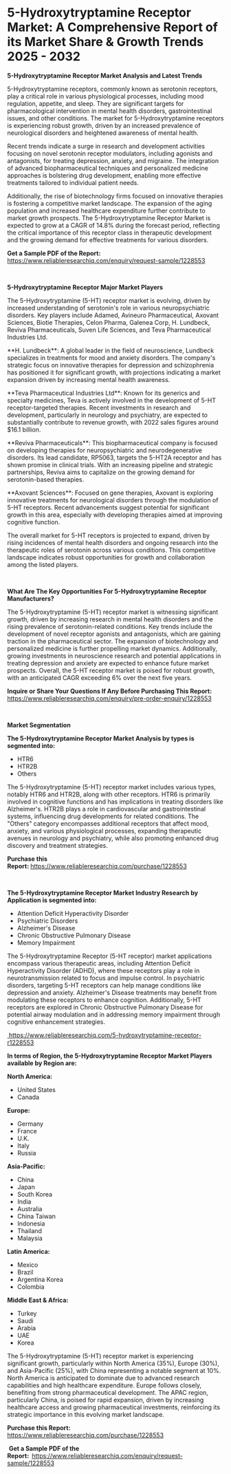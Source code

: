 <p><h1>5-Hydroxytryptamine Receptor Market: A Comprehensive Report of its Market Share & Growth Trends 2025 - 2032</h1></p><p><strong>5-Hydroxytryptamine Receptor Market Analysis and Latest Trends</strong></p>
<p><p>5-Hydroxytryptamine receptors, commonly known as serotonin receptors, play a critical role in various physiological processes, including mood regulation, appetite, and sleep. They are significant targets for pharmacological intervention in mental health disorders, gastrointestinal issues, and other conditions. The market for 5-Hydroxytryptamine receptors is experiencing robust growth, driven by an increased prevalence of neurological disorders and heightened awareness of mental health.</p><p>Recent trends indicate a surge in research and development activities focusing on novel serotonin receptor modulators, including agonists and antagonists, for treating depression, anxiety, and migraine. The integration of advanced biopharmaceutical techniques and personalized medicine approaches is bolstering drug development, enabling more effective treatments tailored to individual patient needs. </p><p>Additionally, the rise of biotechnology firms focused on innovative therapies is fostering a competitive market landscape. The expansion of the aging population and increased healthcare expenditure further contribute to market growth prospects. The 5-Hydroxytryptamine Receptor Market is expected to grow at a CAGR of 14.8% during the forecast period, reflecting the critical importance of this receptor class in therapeutic development and the growing demand for effective treatments for various disorders.</p></p>
<p><strong>Get a Sample PDF of the Report:&nbsp;</strong> <a href="https://www.reliableresearchiq.com/enquiry/request-sample/1228553?utm_campaign=3593&utm_medium=2&utm_source=Github&utm_content=ia&utm_term=19042025&utm_id=5-hydroxytryptamine-receptor">https://www.reliableresearchiq.com/enquiry/request-sample/1228553</a></p>
<p>&nbsp;</p>
<p><strong>5-Hydroxytryptamine Receptor Major Market Players</strong></p>
<p><p>The 5-Hydroxytryptamine (5-HT) receptor market is evolving, driven by increased understanding of serotonin's role in various neuropsychiatric disorders. Key players include Adamed, Avineuro Pharmaceutical, Axovant Sciences, Biotie Therapies, Celon Pharma, Galenea Corp, H. Lundbeck, Reviva Pharmaceuticals, Suven Life Sciences, and Teva Pharmaceutical Industries Ltd.</p><p>**H. Lundbeck**: A global leader in the field of neuroscience, Lundbeck specializes in treatments for mood and anxiety disorders. The company's strategic focus on innovative therapies for depression and schizophrenia has positioned it for significant growth, with projections indicating a market expansion driven by increasing mental health awareness.</p><p>**Teva Pharmaceutical Industries Ltd**: Known for its generics and specialty medicines, Teva is actively involved in the development of 5-HT receptor-targeted therapies. Recent investments in research and development, particularly in neurology and psychiatry, are expected to substantially contribute to revenue growth, with 2022 sales figures around $16.1 billion.</p><p>**Reviva Pharmaceuticals**: This biopharmaceutical company is focused on developing therapies for neuropsychiatric and neurodegenerative disorders. Its lead candidate, RP5063, targets the 5-HT2A receptor and has shown promise in clinical trials. With an increasing pipeline and strategic partnerships, Reviva aims to capitalize on the growing demand for serotonin-based therapies.</p><p>**Axovant Sciences**: Focused on gene therapies, Axovant is exploring innovative treatments for neurological disorders through the modulation of 5-HT receptors. Recent advancements suggest potential for significant growth in this area, especially with developing therapies aimed at improving cognitive function.</p><p>The overall market for 5-HT receptors is projected to expand, driven by rising incidences of mental health disorders and ongoing research into the therapeutic roles of serotonin across various conditions. This competitive landscape indicates robust opportunities for growth and collaboration among the listed players.</p></p>
<p>&nbsp;</p>
<p><strong>What Are The Key Opportunities For 5-Hydroxytryptamine Receptor Manufacturers?</strong></p>
<p><p>The 5-Hydroxytryptamine (5-HT) receptor market is witnessing significant growth, driven by increasing research in mental health disorders and the rising prevalence of serotonin-related conditions. Key trends include the development of novel receptor agonists and antagonists, which are gaining traction in the pharmaceutical sector. The expansion of biotechnology and personalized medicine is further propelling market dynamics. Additionally, growing investments in neuroscience research and potential applications in treating depression and anxiety are expected to enhance future market prospects. Overall, the 5-HT receptor market is poised for robust growth, with an anticipated CAGR exceeding 6% over the next five years.</p></p>
<p><strong>Inquire or Share Your Questions If Any Before Purchasing This Report:</strong> <a href="https://www.reliableresearchiq.com/enquiry/pre-order-enquiry/1228553?utm_campaign=3593&utm_medium=2&utm_source=Github&utm_content=ia&utm_term=19042025&utm_id=5-hydroxytryptamine-receptor">https://www.reliableresearchiq.com/enquiry/pre-order-enquiry/1228553</a></p>
<p>&nbsp;</p>
<p><strong>Market Segmentation</strong></p>
<p><strong>The 5-Hydroxytryptamine Receptor Market Analysis by types is segmented into:</strong></p>
<p><ul><li>HTR6</li><li>HTR2B</li><li>Others</li></ul></p>
<p><p>The 5-Hydroxytryptamine (5-HT) receptor market includes various types, notably HTR6 and HTR2B, along with other receptors. HTR6 is primarily involved in cognitive functions and has implications in treating disorders like Alzheimer's. HTR2B plays a role in cardiovascular and gastrointestinal systems, influencing drug developments for related conditions. The "Others" category encompasses additional receptors that affect mood, anxiety, and various physiological processes, expanding therapeutic avenues in neurology and psychiatry, while also promoting enhanced drug discovery and treatment strategies.</p></p>
<p><strong>Purchase this Report:&nbsp;</strong><a href="https://www.reliableresearchiq.com/purchase/1228553?utm_campaign=3593&utm_medium=2&utm_source=Github&utm_content=ia&utm_term=19042025&utm_id=5-hydroxytryptamine-receptor">https://www.reliableresearchiq.com/purchase/1228553</a></p>
<p>&nbsp;</p>
<p><strong>The 5-Hydroxytryptamine Receptor Market Industry Research by Application is segmented into:</strong></p>
<p><ul><li>Attention Deficit Hyperactivity Disorder</li><li>Psychiatric Disorders</li><li>Alzheimer's Disease</li><li>Chronic Obstructive Pulmonary Disease</li><li>Memory Impairment</li></ul></p>
<p><p>The 5-Hydroxytryptamine Receptor (5-HT receptor) market applications encompass various therapeutic areas, including Attention Deficit Hyperactivity Disorder (ADHD), where these receptors play a role in neurotransmission related to focus and impulse control. In psychiatric disorders, targeting 5-HT receptors can help manage conditions like depression and anxiety. Alzheimer's Disease treatments may benefit from modulating these receptors to enhance cognition. Additionally, 5-HT receptors are explored in Chronic Obstructive Pulmonary Disease for potential airway modulation and in addressing memory impairment through cognitive enhancement strategies.</p></p>
<p><a href="https://www.reliableresearchiq.com/5-hydroxytryptamine-receptor-r1228553?utm_campaign=3593&utm_medium=2&utm_source=Github&utm_content=ia&utm_term=19042025&utm_id=5-hydroxytryptamine-receptor">&nbsp;https://www.reliableresearchiq.com/5-hydroxytryptamine-receptor-r1228553</a></p>
<p><strong>In terms of Region, the 5-Hydroxytryptamine Receptor Market Players available by Region are:</strong></p>
<p>
    <p> <strong> North America: </strong>
        <ul>
            <li>United States</li>
            <li>Canada</li>
        </ul>
        </p> 
    <p> <strong> Europe: </strong>
        <ul>
            <li>Germany</li>
            <li>France</li>
            <li>U.K.</li>
            <li>Italy</li>
            <li>Russia</li>
        </ul>
        </p> 
    <p> <strong> Asia-Pacific: </strong>
        <ul>
            <li>China</li>
            <li>Japan</li>
            <li>South Korea</li>
            <li>India</li>
            <li>Australia</li>
            <li>China Taiwan</li>
            <li>Indonesia</li>
            <li>Thailand</li>
            <li>Malaysia</li>
        </ul>
        </p> 
    <p> <strong> Latin America: </strong>
        <ul>
            <li>Mexico</li>
            <li>Brazil</li>
            <li>Argentina Korea</li>
            <li>Colombia</li>
        </ul>
        </p> 
    <p> <strong> Middle East & Africa: </strong>
        <ul>
            <li>Turkey</li>
            <li>Saudi</li>
            <li>Arabia</li>
            <li>UAE</li>
            <li>Korea</li>
        </ul>
    </p>
    </p>
<p><p>The 5-Hydroxytryptamine (5-HT) receptor market is experiencing significant growth, particularly within North America (35%), Europe (30%), and Asia-Pacific (25%), with China representing a notable segment at 10%. North America is anticipated to dominate due to advanced research capabilities and high healthcare expenditure. Europe follows closely, benefiting from strong pharmaceutical development. The APAC region, particularly China, is poised for rapid expansion, driven by increasing healthcare access and growing pharmaceutical investments, reinforcing its strategic importance in this evolving market landscape.</p></p>
<p><strong>Purchase this Report: </strong><a href="https://www.reliableresearchiq.com/purchase/1228553?utm_campaign=3593&utm_medium=2&utm_source=Github&utm_content=ia&utm_term=19042025&utm_id=5-hydroxytryptamine-receptor">https://www.reliableresearchiq.com/purchase/1228553</a></p>
<p>&nbsp;<strong>Get a Sample PDF of the Report:&nbsp;&nbsp;</strong><a href="https://www.reliableresearchiq.com/enquiry/request-sample/1228553?utm_campaign=3593&utm_medium=2&utm_source=Github&utm_content=ia&utm_term=19042025&utm_id=5-hydroxytryptamine-receptor">https://www.reliableresearchiq.com/enquiry/request-sample/1228553</a></p>
<p><strong></strong></p>
<p><p></p><p></p><p></p></p>